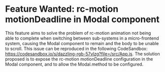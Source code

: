 # Feature Wanted: rc-motion motionDeadline in Modal component

This feature aims to solve the problem of rc-motion animation not being able to complete when switching between sub-systems in a micro-frontend system, causing the Modal component to remain and the body to be unable to scroll. This issue can be reproduced in the following CodeSandbox: <https://codesandbox.io/s/dazzling-rgb-57vlzg?file=/src/App.js>. The solution proposed is to expose the rc-motion motionDeadline configuration in the Modal component, and to allow the Modal.method to be configured.
